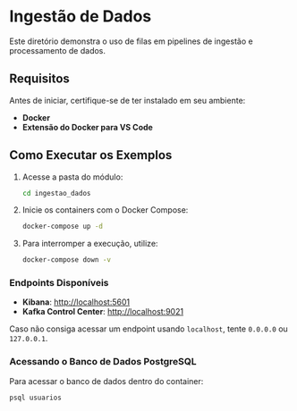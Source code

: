 # Ingestão de Dados

Este diretório demonstra o uso de filas em pipelines de ingestão e processamento de dados.

## Requisitos

Antes de iniciar, certifique-se de ter instalado em seu ambiente:

- **Docker**
- **Extensão do Docker para VS Code**

## Como Executar os Exemplos

1. Acesse a pasta do módulo:
   ```sh
   cd ingestao_dados
   ```
2. Inicie os containers com o Docker Compose:
   ```sh
   docker-compose up -d
   ```
3. Para interromper a execução, utilize:
   ```sh
   docker-compose down -v
   ```

### Endpoints Disponíveis

- **Kibana**: [http://localhost:5601](http://localhost:5601)
- **Kafka Control Center**: [http://localhost:9021](http://localhost:9021)

Caso não consiga acessar um endpoint usando `localhost`, tente `0.0.0.0` ou `127.0.0.1`.

### Acessando o Banco de Dados PostgreSQL

Para acessar o banco de dados dentro do container:

```sh
psql usuarios
```
